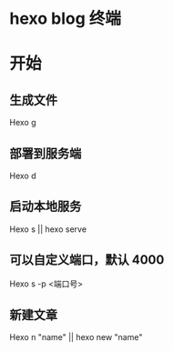 # hexo blog 终端

# 开始

## 生成文件

Hexo g

## 部署到服务端

Hexo d

## 启动本地服务

Hexo s || hexo serve

## 可以自定义端口，默认 4000

Hexo s -p <端口号>

## 新建文章

Hexo n "name" || hexo new "name"
